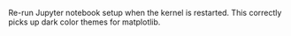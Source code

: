 Re-run Jupyter notebook setup when the kernel is restarted. This correctly picks up dark color themes for matplotlib.
